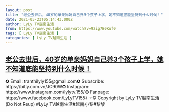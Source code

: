 ```yaml
---
layout: post
title: "老公去世后，40岁的单亲妈妈自己养3个孩子上学，她不知道底能坚持到什么时候！"
date: 2021-05-23T05:14:43.000Z
author: LyLy TV越南生活
from: https://www.youtube.com/watch?v=92ig7B0Kuf0
tags: [ LyLy TV越南生活 ]
categories: [ LyLy TV越南生活 ]
---
```

<!--1621746883000-->
[老公去世后，40岁的单亲妈妈自己养3个孩子上学，她不知道底能坚持到什么时候！](https://www.youtube.com/watch?v=92ig7B0Kuf0)
------

<div>
✪ Email: tranthilyly155@gmail.com✪ Subscribe: https://bitly.com.vn/JC90W✪ Instagram: https://www.instagram.com/lylytv.155/✪  Fanpage: https://www.facebook.com/LyLyTV155/ ☞© Copyright by LyLy TV越南生活 (Do Not Reup) #LyLy TV越南生活#越南小黎#黎黎
</div>
